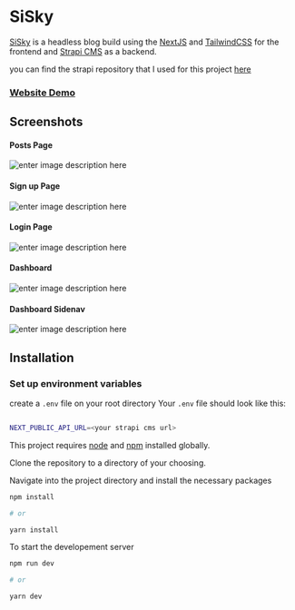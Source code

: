 # SiSky
[SiSky](https://sisky.vercel.app/) is a headless blog build using the [NextJS](https://nextjs.org) and [TailwindCSS](https://tailwindcss.com) for the frontend and [Strapi CMS](https://strapi.io/) as a backend.

you can find the strapi repository that I used for this project [here](https://github.com/RavenSam/my-strapi-project) 

### [Website Demo](https://sisky.vercel.app/)

## Screenshots

#### Posts Page
![enter image description here](https://github.com/RavenSam/sisky/blob/main/public/secreenshots/showcase/post%20page.png?raw=true)



#### Sign up Page
![enter image description here](https://github.com/RavenSam/sisky/blob/main/public/secreenshots/showcase/Sign%20up%20page.png?raw=true)

#### Login Page
![enter image description here](https://github.com/RavenSam/sisky/blob/main/public/secreenshots/showcase/login%20page.png?raw=true)

#### Dashboard
![enter image description here](https://github.com/RavenSam/sisky/blob/main/public/secreenshots/showcase/dashboard%20page.png?raw=true)
#### Dashboard Sidenav
![enter image description here](https://github.com/RavenSam/sisky/blob/main/public/secreenshots/showcase/sidenav.png?raw=true)

## Installation

### Set up environment variables

create a `.env` file on your root directory
Your `.env` file should look like this:

```bash

NEXT_PUBLIC_API_URL=<your strapi cms url>


```



This project requires [node](http://nodejs.org) and [npm](https://npmjs.com) installed globally.

Clone the repository to a directory of your choosing.

Navigate into the project directory and install the necessary packages

```bash
npm install

# or

yarn install
```

To start the developement server

```bash
npm run dev

# or

yarn dev

```

